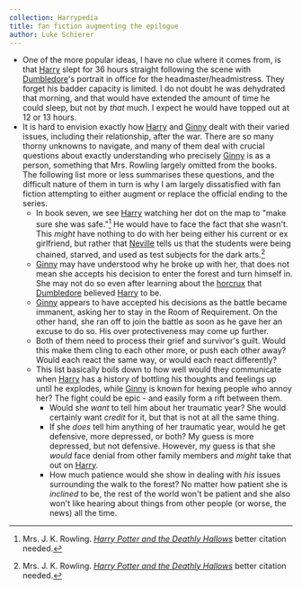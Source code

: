 ```yaml
---
collection: Harrypedia
title: fan fiction augmenting the epilogue
author: Luke Schierer
---
```


* One of the more popular ideas, I have no clue where it comes from, is that [Harry] slept for 36 hours straight following the scene with [Dumbledore]'s portrait in office for the headmaster/headmistress.  They forget his badder capacity is limited.  I do not doubt he was dehydrated that morning, and that would have extended the amount of time he could sleep, but not by *that* much.  I expect he would have topped out at 12 or 13 hours. 
* It is hard to envision exactly how [Harry] and [Ginny] dealt with their varied issues, including their relationship, after the war.  There are so many thorny unknowns to navigate, and many of them deal with crucial questions about exactly understanding who precisely [Ginny] is as a person, something that Mrs. Rowling largely omitted from the books.   The following list more or less summarises these questions, and the difficult nature of them in turn is why I am largely dissatisfied with fan fiction attempting to either augment or replace the official ending to the series. 
  * In book seven, we see [Harry] watching her dot on the map to "make sure she was safe."[^240424-4]  He would have to face the fact that she wasn't.  This *might* have nothing to do with her being either his current or ex girlfriend, but rather that [Neville] tells us that the students were being chained, starved, and used as test subjects for the dark arts.[^240424-5]  
  * [Ginny] may have understood why he broke up with her, that does not mean she accepts his decision to enter the forest and turn himself in.  She may not do so even after learning about the [horcrux] that [Dumbledore] believed [Harry] to be. 
  * [Ginny] appears to have accepted his decisions as the battle became immanent, asking her to stay in the Room of Requirement.  On the other hand, she ran off to join the battle as soon as he gave her an excuse to do so.  His over protectiveness may come up further. 
  * Both of them need to process their grief and survivor's guilt.  Would this make them cling to each other more, or push each other away? Would each react the same way, or would each react differently? 
  * This list basically boils down to how well would they communicate when [Harry] has a history of bottling his thoughts and feelings up until he explodes, while [Ginny] is known for hexing people who annoy her?  The fight could be epic - and easily form a rift between them. 
    * Would she *want* to tell him about her traumatic year?  She would certainly want *credit* for it, but that is not at all the same thing.  
    * If she *does* tell him anything of her traumatic year, would he get defensive, more depressed, or both? My guess is more depressed, but not defensive.  However, my guess is that she *would* face denial from other family members and *might* take that out on [Harry].  
    * How much patience would she show in dealing with *his* issues surrounding the walk to the forest?  No matter how patient she is *inclined* to be, the rest of the world won't be patient and she also won't like hearing about things from other people (or worse, the news) all the time.  

[horcrux]: /harrypedia/magic/dark/horcruxes/

[Dumbledore]: /harrypedia/people/dumbledore/albus_percival_wulfric_brian/

[Harry]: /harrypedia/people/potter/harry_james/

[Ginny]: /harrypedia/people/weasley/ginevra_molly/

[Hogwarts]: /harrypedia/hogwarts/

[Neville]: /harrypedia/people/longbottom/neville/

[^240424-4]: Mrs. J. K. Rowling.
    _[Harry Potter and the Deathly Hallows]_
    better citation needed. 

[^240424-5]: Mrs. J. K. Rowling.
    _[Harry Potter and the Deathly Hallows]_
    better citation needed. 

[Harry Potter and the Deathly Hallows]: https://www.librarything.com/work/3577382